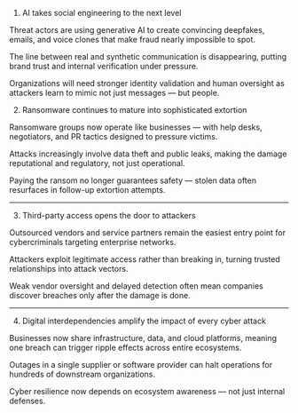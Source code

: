 1. AI takes social engineering to the next level

Threat actors are using generative AI to create convincing deepfakes, emails, and voice clones that make fraud nearly impossible to spot.

The line between real and synthetic communication is disappearing, putting brand trust and internal verification under pressure.

Organizations will need stronger identity validation and human oversight as attackers learn to mimic not just messages — but people.


2. Ransomware continues to mature into sophisticated extortion

Ransomware groups now operate like businesses — with help desks, negotiators, and PR tactics designed to pressure victims.

Attacks increasingly involve data theft and public leaks, making the damage reputational and regulatory, not just operational.

Paying the ransom no longer guarantees safety — stolen data often resurfaces in follow-up extortion attempts.



---

3. Third-party access opens the door to attackers

Outsourced vendors and service partners remain the easiest entry point for cybercriminals targeting enterprise networks.

Attackers exploit legitimate access rather than breaking in, turning trusted relationships into attack vectors.

Weak vendor oversight and delayed detection often mean companies discover breaches only after the damage is done.



---

4. Digital interdependencies amplify the impact of every cyber attack

Businesses now share infrastructure, data, and cloud platforms, meaning one breach can trigger ripple effects across entire ecosystems.

Outages in a single supplier or software provider can halt operations for hundreds of downstream organizations.

Cyber resilience now depends on ecosystem awareness — not just internal defenses.

